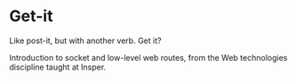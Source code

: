 # Get-it
Like post-it, but with another verb. Get it?

Introduction to socket and low-level web routes, from the Web technologies discipline taught at Insper.
